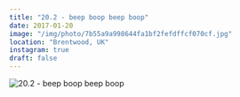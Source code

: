 ```yaml
---
title: "20.2 - beep boop beep boop"
date: 2017-01-20
image: "/img/photo/7b55a9a998644fa1bf2fefdffcf070cf.jpg"
location: "Brentwood, UK"
instagram: true
draft: false
---
```


![20.2 - beep boop beep boop](/img/photo/7b55a9a998644fa1bf2fefdffcf070cf.jpg)
